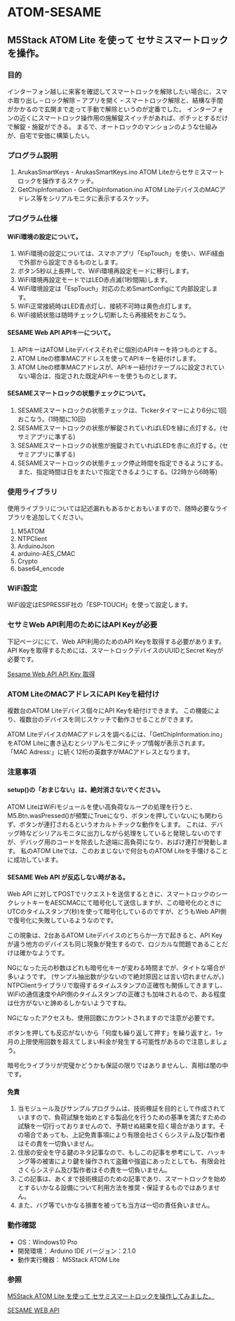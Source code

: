 # ATOM-SESAME
## M5Stack ATOM Lite を使って セサミスマートロックを操作。
### 目的
インターフォン越しに来客を確認してスマートロックを解除したい場合に、スマホ取り出し – ロック解除 – アプリを開く – スマートロック解除と、結構な手間がかかるので玄関まで走って手動で解除というのが定番でした。
インターフォンの近くにスマートロック操作用の施解錠スイッチがあれば、ポチッとするだけで解錠・施錠ができる。
まるで、オートロックのマンションのような仕組みが、自宅で安価に構築したい。
### プログラム説明
1. ArukasSmartKeys - ArukasSmartKeys.ino       ATOM Liteからセサミスマートロックを操作するスケッチ。
2. GetChipInfomation - GetChipInfomation.ino   ATOM LiteデバイスのMACアドレス等をシリアルモニタに表示するスケッチ。
### プログラム仕様
#### WiFi環境の設定について。
1. WiFi環境の設定については、スマホアプリ「EspTouch」を使い、WiFi経由で外部から設定できるものとします。
1. ボタン5秒以上長押しで、WiFi環境再設定モードに移行します。
1. WiFi環境再設定モードではLED赤点滅(1秒間隔)します。
1. WiFi環境設定は「EspTouch」対応のためSmartConfigにて内部設定します。
1. WiFi正常接続時はLED青点灯し、接続不可時は黄色点灯します。
1. WiFi接続状態は随時チェックし切断したら再接続をおこなう。
#### SESAME Web API APIキーについて。
1. APIキーはATOM Liteデバイスそれぞに個別のAPIキーを持つものとする。
1. ATOM Liteの標準MACアドレスを使ってAPIキーを紐付けします。
1. ATOM Liteの標準MACアドレスが、APIキー紐付けテーブルに設定されていない場合は、指定された既定APIキーを使うものとします。
#### SESAMEスマートロックの状態チェックについて。
1. SESAMEスマートロックの状態チェックは、Tickerタイマーにより6分に1回おこなう。(1時間に10回)
1. SESAMEスマートロックの状態が解錠されていればLEDを緑に点灯する。(セサミアプリに準ずる)
1. SESAMEスマートロックの状態が施錠されていればLEDを赤に点灯する。(セサミアプリに準ずる)
1. SESAMEスマートロックの状態チェック停止時間を指定できるようにする。
また、指定時間は日をまたいで指定できるようにする。(22時から6時等)
### 使用ライブラリ
使用ライブラリについては記述漏れもあるかとおもいますので、随時必要なライブラリを追加してください。
1. M5ATOM
1. NTPClient
1. ArduinoJson
1. arduino-AES_CMAC
1. Crypto
1. base64_encode
### WiFi設定
WiFi設定はESPRESSIF社の「ESP-TOUCH」を使って設定します。
### セサミWeb API利用のためにはAPI Keyが必要
下記ページににて、Web API利用のためのAPI Keyを取得する必要があります。
API Keyを取得するためには、スマートロックデバイスのUUIDとSecret Keyが必要です。

[Sesame Web API API Key 取得](https://partners.candyhouse.co/)
### ATOM LiteのMACアドレスにAPI Keyを紐付け
複数台のATOM Liteデバイス個々にAPI Keyを紐付けできます。
この機能により、複数台のデバイスを同じスケッチで動作させることができます。

ATOM LiteデバイスのMACアドレスを調べるには、「GetChipInformation.ino」をATOM Liteに書き込むとシリアルモニタにチップ情報が表示されます。
「MAC Adress:」に続く12桁の英数字がMACアドレスとなります。
### 注意事項
#### setup()の「おまじない」は、絶対消さないでください。
ATOM LiteはWiFiモジュールを使い高負荷なループの処理を行うと、M5.Btn.wasPressed()が頻繁にTrueになり、ボタンを押していないにも関わらず、ボタンが連打されるというオカルトチックな動作をします。
これは、デバッグ時などシリアルモニタに出力しながら処理をしていると発現しないのですが、デバッグ用のコードを除去した途端に高負荷になり、おばけ連打が発動します。
私のATOM Liteでは、このおまじないで何台ものATOM Liteを手懐けることに成功しています。
#### SESAME Web API が反応しない時がある。
Web API に対してPOSTでリクエストを送信するときに、スマートロックのシークレットキーをAESCMACにて暗号化して送信しますが、この暗号化のときにUTCのタイムスタンプ(秒)を使って暗号化しているのですが、どうもWeb API側で復号化に失敗しているようなのです。

この現象は、2台あるATOM Liteデバイスのどちらか一方で起きると、API Keyが違う他方のデバイスも同じ現象が発生するので、ロジカルな問題であることだけは確かなようです。

NGになった元の秒数はどれも暗号化キーが変わる時間までが、タイトな場合が多いようです。
(サンプル抽出数が少ないので絶対原因とは言い切れませんが。)
NTPClientライブラリで取得するタイムスタンプの正確性も関係してきますし、WiFiの通信速度やAPI側のタイムスタンプの正確さも加味されるので、ある程度は仕方がないと諦めるしかないようですね。

NGになったアクセスも、使用回数にカウントされますので注意が必要です。

ボタンを押しても反応がないから「何度も繰り返して押す」を繰り返すと、1ヶ月の上限使用回数を超えてしまい料金が発生する可能性があるので注意しましょう。

暗号化ライブラリが完璧かどうかも保証の限りではありませんし、真相は闇の中です。
#### 免責
1. 当モジュール及びサンプルプログラムは、技術検証を目的として作成されていますので、負荷試験を始めとする製品化を行うための基準を満たすための試験を一切行っておりませんので、予期せぬ結果を招く場合があります。その場合であっても、上記免責事項により有限会社さくらシステム及び製作者はその責を一切負いません。
2. 住居の安全を守る鍵のネタ記事なので、もしこの記事を参考にして、ハッキング等の被害により鍵を操作されて盗難や強盗にあったとしても、有限会社さくらシステム及び製作者はその責を一切負いません。
3. この記事は、あくまで技術検証のための記事であり、スマートロックを始めとするいかなる設備について利用方法を推奨・保証するものではありません。
4. また、バグ等でいかなる損害を被っても当方は一切の責任負いません。
### 動作確認
- OS：Windows10 Pro
- 開発環境： Arduino IDE バージョン：2.1.0
- 動作実行機器： M5Stack ATOM Lite
### 参照
[M5Stack ATOM Lite を使って セサミスマートロックを操作してみました。](https://sakura-system.com/?p=3497)

[SESAME WEB API](https://doc.candyhouse.co/ja/SesameAPI)
